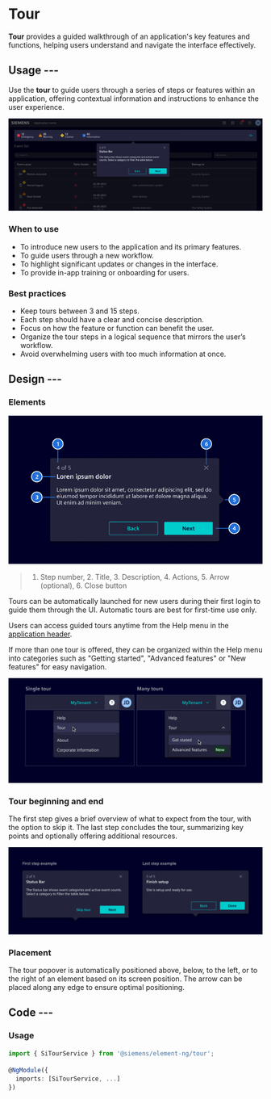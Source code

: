 # Tour

**Tour** provides a guided walkthrough of an application's key features and functions,
helping users understand and navigate the interface effectively.

## Usage ---

Use the **tour** to guide users through a series of steps or features within an application,
offering contextual information and instructions to enhance the user experience.

![Tour](images/tour.png)

### When to use

- To introduce new users to the application and its primary features.
- To guide users through a new workflow.
- To highlight significant updates or changes in the interface.
- To provide in-app training or onboarding for users.

### Best practices

- Keep tours between 3 and 15 steps.
- Each step should have a clear and concise description.
- Focus on how the feature or function can benefit the user.
- Organize the tour steps in a logical sequence that mirrors the user’s workflow.
- Avoid overwhelming users with too much information at once.

## Design ---

### Elements

![Tour elements](images/tour-elements.png)

> 1. Step number, 2. Title, 3. Description, 4. Actions, 5. Arrow (optional), 6. Close button

Tours can be automatically launched for new users during their first login to guide them through the UI.
Automatic tours are best for first-time use only.

Users can access guided tours anytime from the
Help menu in the [application header](../layout-navigation/application-header.md).

If more than one tour is offered, they can be organized within the Help menu into categories such
as "Getting started", "Advanced features" or "New features" for easy navigation.

![Tour trigger](images/tour-trigger.png)

### Tour beginning and end

The first step gives a brief overview of what to expect from the tour, with the option to skip it.
The last step concludes the tour, summarizing key points and optionally offering additional resources.

![Tour steps](images/tour-steps.png)

### Placement

The tour popover is automatically positioned above, below, to the left, or to the
right of an element based on its screen position.
The arrow can be placed along any edge to ensure optimal positioning.

## Code ---

### Usage

```ts
import { SiTourService } from '@siemens/element-ng/tour';

@NgModule({
  imports: [SiTourService, ...]
})
```

<si-docs-component example="si-tour/si-tour" height="300"></si-docs-component>

<si-docs-api injectable="SiTourService"></si-docs-api>

<si-docs-types></si-docs-types>
